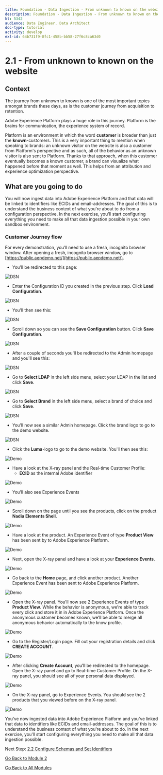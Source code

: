 ```yaml
---
title: Foundation - Data Ingestion - From unknown to known on the website
description: Foundation - Data Ingestion - From unknown to known on the website
kt: 5342
audience: Data Engineer, Data Architect
doc-type: tutorial
activity: develop
exl-id: 64b731f9-8fc1-458b-bb58-27f6c8ca63d0
---
```

# 2.1 - From unknown to known on the website

## Context

The journey from unknown to known is one of the most important topics amongst brands these days, as is the customer journey from acquisition to retention. 

Adobe Experience Platform plays a huge role in this journey. Platform is the brains for communication, the experience system of record.

Platform is an environment in which the word **customer** is broader than just the **known**-customers. This is a very important thing to mention when speaking to brands: an unknown visitor on the website is also a customer from Platform's perspective and as such, all of the behavior as an unknown visitor is also sent to Platform. Thanks to that approach, when this customer eventually becomes a known customer, a brand can visualize what happened before that moment as well. This helps from an attribution and experience optimization perspective.

## What are you going to do

You will now ingest data into Adobe Experience Platform and that data will be linked to identifiers like ECIDs and email-addresses. The goal of this is to understand the business context of what you're about to do from a configuration perspective. In the next exercise, you'll start configuring everything you need to make all that data ingestion possible in your own sandbox environment.

### Customer Journey flow

For every demonstration, you'll need to use a fresh, incognito browser window. After opening a fresh, incognito browser window, go to [https://public.aepdemo.net/](https://public.aepdemo.net/).

* You'll be redirected to this page:

![DSN](./images/web1.png)

* Enter the Configuration ID you created in the previous step. Click **Load Configuration**.

![DSN](./images/web2.png)

* You'll then see this:

![DSN](./images/web3.png)

* Scroll down so you can see the **Save Configuration** button. Click **Save Configuration**.

![DSN](./images/web4.png)

* After a couple of seconds you'll be redirected to the Admin homepage and you'll see this:

![DSN](./images/cfg6a.png)

* Go to **Select LDAP** in the left side menu, select your LDAP in the list and click **Save**.

![DSN](./images/web61.png)

* Go to **Select Brand** in the left side menu, select a brand of choice and click **Save**.

![DSN](./images/web7.png)

* You'll now see a similar Admin homepage. Click the brand logo to go to the demo website.

![DSN](./images/web8.png)
  
* Click the **Luma**-logo to go to the demo website. You'll then see this:
  
![Demo](../module2/images/lb_home.png)
  
* Have a look at the X-ray panel and the Real-time Customer Profile:
  * **ECID** as the internal Adobe identifier
      
![Demo](../module2/images/lb_home_xup.png)

* You'll also see Experience Events

![Demo](../module2/images/lb_home_xee.png)
  
* Scroll down on the page until you see the products, click on the product **Nadia Elements Shell**.
  
![Demo](../module2/images/lb_homep.png)
  
* Have a look at the product. An Experience Event of type **Product View** has been sent by to Adobe Experience Platform. 
  
![Demo](../module2/images/lb_els_dtl.png)
  
* Next, open the X-ray panel and have a look at your **Experience Events**.
  
![Demo](../module2/images/lb_home1.png)
  
* Go back to the **Home** page, and click another product. Another Experience Event has been sent to Adobe Experience Platform. 
  
![Demo](../module2/images/lb_babars.png)
  
* Open the X-ray panel. You'll now see 2 Experience Events of type **Product View**. While the behavior is anonymous, we're able to track every click and store it in in Adobe Experience Platform. Once the anonymous customer becomes known, we'll be able to merge all anonymous behavior automatically to the know profile.
  
![Demo](../module2/images/lb_home2.png)

* Go to the Register/Login page. Fill out your registration details and click **CREATE ACCOUNT**.
  
![Demo](../module2/images/lb_register_dtl.png)
  
* After clicking **Create Account**, you'll be redirected to the homepage. Open the X-ray panel and go to Real-time Customer Profile. On the X-ray panel, you should see all of your personal data displayed.
  
![Demo](../module2/images/lb_x_loggedin.png)

* On the X-ray panel, go to Experience Events. You should see the 2 products that you viewed before on the X-ray panel.

![Demo](../module2/images/lb_home_xee_dtl.png)
  
You've now ingested data into Adobe Experience Platform and you've linked that data to identifiers like ECIDs and email-addresses. The goal of this is to understand the business context of what you're about to do. In the next exercise, you'll start configuring everything you need to make all that data ingestion possible.

Next Step: [2.2 Configure Schemas and Set Identifiers](./ex2.md)

[Go Back to Module 2](./data-ingestion.md)

[Go Back to All Modules](../../overview.md)
